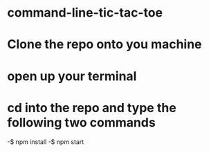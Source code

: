 # command-line-tic-tac-toe
# Clone the repo onto you machine 
# open up your terminal 
# cd into the repo and type the following two commands
-$ npm install
-$ npm start
